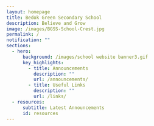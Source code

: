 ```yaml
---
layout: homepage
title: Bedok Green Secondary School
description: Believe and Grow
image: /images/BGSS-School-Crest.jpg
permalink: /
notification: ""
sections:
  - hero:
      background: /images/school website banner3.gif
      key_highlights:
        - title: Announcements
          description: ""
          url: /announcements/
        - title: Useful Links
          description: ""
          url: /links/
  - resources:
      subtitle: Latest Announcements
      id: resources
---
```

